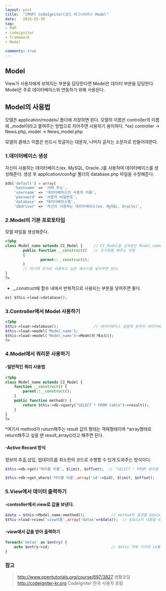 ```yaml
---
layout: post
title:  "[PHP] CodeIgniter(코드 이그나이터) Model"
date:   2016-05-30
tag:
- PHP
- codeigniter
- framework
- Model

comments: true
---
```


## Model
View가 사용자에게 보여지는 부분을 담당한다면 Model은 데이터 부분을 담당한다.
Model은 주로 데이터베이스와 연동하기 위해 사용된다.

## Model의 사용법 

모델은 application/models/ 폴더에 저장하면 된다. 
모델의 이름은 controller의 이름에 _model이라고 붙여주는 방법으로 지어주면 사용하기 용이하다.
*ex) controller -> News.php, model -> News_model.php

모델의 클래스 이름은 반드시 첫글자는 대문자, 나머지 글자는 소문자로 만들어야한다.

### 1.데이터베이스 생성
자신이 사용하는 데이터베이스(ex. MySQL, Oracle..)를 사용하여 데이터베이스를 생성해준다.
생성 후 application/config/ 폴더의 database.php 파일을 수정해준다.
```php
$db['default'] = array(
	'hostname' => '서버 주소',
	'username' => '데이터베이스의 사용자 이름',
	'password' => '사용자 비밀번호',
	'database' => '데이터베이스명',
	'dbdriver' => '자신이 사용하는 데이터베이스(ex. MySQL, Oracle)',
```

### 2.Model의 기본 프로토타입
모델 파일을 생성해준다.
```php
<?php
class Model_name extends CI_Model {		// CI_Model을 상속받는 Model_name 클래스
        public function __construct()	// 초기화를 해주는 부분
        {
                parent::__construct();
        }
        // 여기에 추가로 사용하고 싶은 메소드를 넣어주면 된다.
}
?>
``` 

* __construct에 함수 내에서 반복적으로 사용되는 부분을 넣어주면 좋다.
```php
ex) $this->load->database(); 
```

### 3.Controller에서 Model 사용하기
```php
<?php
$this->load->database(); 				// 데이터베이스 설정에 맞추어 데이터베이스 초기화
$this->load->model('Model_name');
$this->load->model('Model_name')->Model의 메소드();
?>
```

### 4.Model에서 쿼리문 사용하기
#### -일반적인 쿼리 사용법
```php
<?php
class Model_name extends CI_Model {
	function __construct() {
		parent::__construct();
	}
	public function method() {
		return $this->db->query("SELECT * FROM table")->result();
	}
}
?>
```

*여기서 method가 ruturn해주는 result 값의 형태는 객체형태이며 
*array형태로 return해주고 싶을 땐 result_array()라고 해주면 된다.

#### -Active Record 방식
정보의 추출,삽입, 업데이트를 최소한의 코드로 수행할 수 있게 도와주는 방식이다.
```php
$this->db->get('테이블 이름', $limit, $offset);	// "SELECT * FROM 테이블 이름 LIMIT offset, limit"
```

```php
$this->db->get_where('테이블 이름',array('id'->$id), $limit, $offset);	// "SELECT * FROM 테이블 이름 WHERE id = $id LIMIT offset, limit"
```

### 5.View에서 데이터 출력하기
#### -controller에서 view로 값을 보낸다.
```php
$data = $this->Model_name->method();			// method의 결과를 $data에 저장
$this->load->view('view이름',array('datas'=>$data));	// $data의 내용을 datas라는 변수에 담아 view로 전달
```

#### -view에서 값을 받아 출력하기
```php
foreach('datas' as $entry) {
	echo $entry->id;							// datas 객체 각각의 id를 출력
}
```

### 참고
> http://www.opentutorials.org/course/697/3827 생활코딩
> http://codeigniter-kr.org CodeIgniter 한국 사용자 포럼


